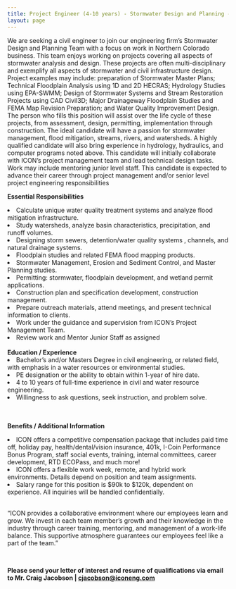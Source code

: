 ```yaml
---
title: Project Engineer (4-10 years) - Stormwater Design and Planning - Northern Colorado
layout: page
---
```


We are seeking a civil engineer to join our engineering firm’s Stormwater Design and Planning Team
with a focus on work in Northern Colorado business. This team enjoys working on projects covering all aspects of stormwater analysis
and design. These projects are often multi-disciplinary and exemplify all aspects of stormwater and civil infrastructure design. Project
examples may include: preparation of Stormwater Master Plans; Technical Floodplain Analysis using 1D and 2D HECRAS; Hydrology
Studies using EPA-SWMM; Design of Stormwater Systems and Stream Restoration Projects using CAD Civil3D; Major Drainageway
Floodplain Studies and FEMA Map Revision Preparation; and Water Quality Improvement Design. The person who fills this position will
assist over the life cycle of these projects, from assessment, design, permitting, implementation through construction. The ideal
candidate will have a passion for stormwater management, flood mitigation, streams, rivers, and watersheds. A highly qualified
candidate will also bring experience in hydrology, hydraulics, and computer programs noted above.
This candidate will initially collaborate with ICON’s project management team and lead technical design tasks. Work may include
mentoring junior level staff. This candidate is expected to advance their career through project management and/or senior level project
engineering responsibilities

<b>Essential Responsibilities</b>
<li>Calculate unique water quality treatment systems and analyze flood mitigation infrastructure.</li>
<li>Study watersheds, analyze basin characteristics, precipitation, and runoff volumes.</li>
<li>Designing storm sewers, detention/water quality systems , channels, and natural drainage systems.</li>
<li>Floodplain studies and related FEMA flood mapping products.</li>
<li>Stormwater Management, Erosion and Sediment Control, and Master Planning studies.</li>
<li>Permitting: stormwater, floodplain development, and wetland permit applications.</li>
<li>Construction plan and specification development, construction management.</li>
<li>Prepare outreach materials, attend meetings, and present technical information to clients.</li>
<li>Work under the guidance and supervision from ICON’s Project Management Team.</li>
<li>Review work and Mentor Junior Staff as assigned</li>

<br>
<b>Education / Experience</b>

<li>Bachelor’s and/or Masters Degree in civil engineering, or related field, with emphasis in a water resources or environmental
studies.</li>
<li>PE designation or the ability to obtain within 1-year of hire date.</li>
<li>4 to 10 years of full-time experience in civil and water resource engineering.</li>
<li>Willingness to ask questions, seek instruction, and problem solve.</li>

<br>
<br>

<b>Benefits / Additional Information</b>

<li>ICON offers a competitive compensation package that includes paid time off, holiday pay, health/dental/vision insurance, 401k, I-Coin Performance Bonus Program, staff social events, training, internal committees, career development, RTD ECOPass, and much more!</li>
<li>ICON offers a flexible work week, remote, and hybrid work environments. Details depend on position and team assignments.</li>
<li>Salary range for this position is $90k to $120k, dependent on experience. All inquiries will be handled confidentially.</li>

<br>

“ICON provides a collaborative environment where our employees learn and grow. We invest in each team member’s growth
and their knowledge in the industry through career training, mentoring, and management of a work-life balance. This
supportive atmosphere guarantees our employees feel like a part of the team.”

<br>

<b>Please send your letter of interest and resume of qualifications via email to
Mr. Craig Jacobson | <cjacobson@iconeng.com></b>
